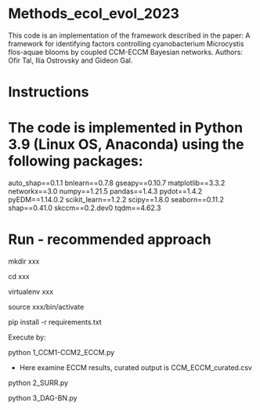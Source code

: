 # Methods_ecol_evol_2023
This code is an implementation of the framework described in the paper: A framework for identifying factors controlling cyanobacterium Microcystis flos-aquae blooms by coupled CCM-ECCM Bayesian networks. Authors: Ofir Tal, Ilia Ostrovsky and Gideon Gal.

# Instructions


# The code is implemented in Python 3.9 (Linux OS, Anaconda) using the following packages:
auto_shap==0.1.1
bnlearn==0.7.8
gseapy==0.10.7
matplotlib==3.3.2
networkx==3.0
numpy==1.21.5
pandas==1.4.3
pydot==1.4.2
pyEDM==1.14.0.2
scikit_learn==1.2.2
scipy==1.8.0
seaborn==0.11.2
shap==0.41.0
skccm==0.2.dev0
tqdm==4.62.3






# Run - recommended approach

mkdir xxx

cd xxx

virtualenv xxx

source xxx/bin/activate

pip install -r requirements.txt

Execute by:

python 1_CCM1-CCM2_ECCM.py

 - Here examine ECCM results, curated output is CCM_ECCM_curated.csv
  
python 2_SURR.py

python 3_DAG-BN.py



